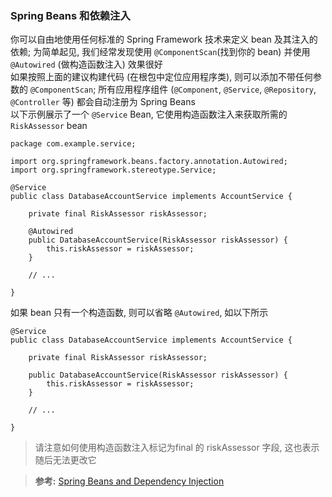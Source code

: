 ### Spring Beans 和依赖注入
你可以自由地使用任何标准的 Spring Framework 技术来定义 bean 及其注入的依赖; 为简单起见, 我们经常发现使用 `@ComponentScan`(找到你的 bean) 并使用 `@Autowired` (做构造函数注入) 效果很好  
如果按照上面的建议构建代码 (在根包中定位应用程序类), 则可以添加不带任何参数的 `@ComponentScan`; 所有应用程序组件 (`@Component`, `@Service`, `@Repository`, `@Controller` 等) 都会自动注册为 Spring Beans  
以下示例展示了一个 `@Service` Bean, 它使用构造函数注入来获取所需的 `RiskAssessor` bean
```
package com.example.service;

import org.springframework.beans.factory.annotation.Autowired;
import org.springframework.stereotype.Service;

@Service
public class DatabaseAccountService implements AccountService {

	private final RiskAssessor riskAssessor;

	@Autowired
	public DatabaseAccountService(RiskAssessor riskAssessor) {
		this.riskAssessor = riskAssessor;
	}

	// ...

}
```
如果 bean 只有一个构造函数, 则可以省略 `@Autowired`, 如以下所示
```
@Service
public class DatabaseAccountService implements AccountService {

	private final RiskAssessor riskAssessor;

	public DatabaseAccountService(RiskAssessor riskAssessor) {
		this.riskAssessor = riskAssessor;
	}

	// ...

}
```
>请注意如何使用构造函数注入标记为final 的 riskAssessor 字段, 这也表示随后无法更改它

>**参考:**
[Spring Beans and Dependency Injection](https://docs.spring.io/spring-boot/docs/2.1.3.RELEASE/reference/htmlsingle/#using-boot-spring-beans-and-dependency-injection)
